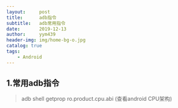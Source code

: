 ```yaml
---
layout:     post
title:      adb指令
subtitle:   adb常用指令
date:       2019-12-13
author:     yym439
header-img: img/home-bg-o.jpg
catalog: true
tags:
    - Android
---
```


## 1.常用adb指令

>adb shell getprop ro.product.cpu.abi  (查看android CPU架构)